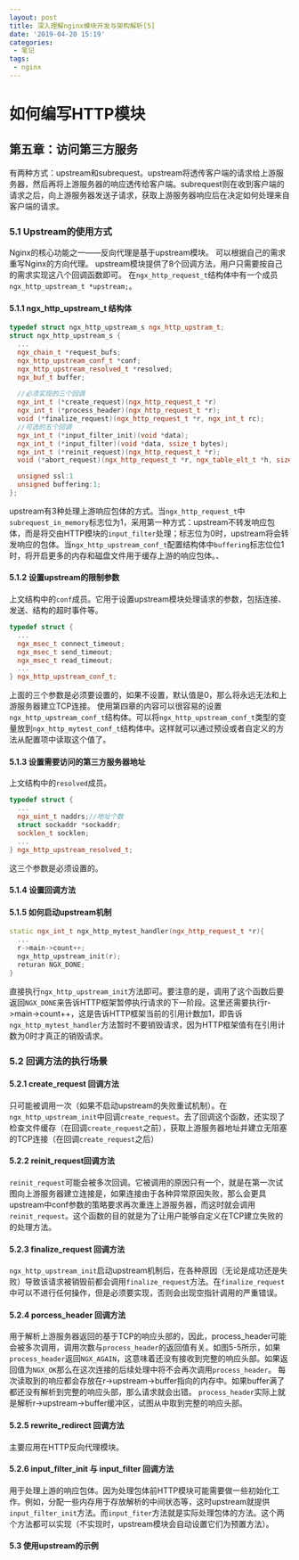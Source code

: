 ```yaml
---
layout: post
title: 深入理解nginx模块开发与架构解析[5]
date: '2019-04-20 15:19'
categories: 
 - 笔记
tags:
 - nginx
---
```


# 如何编写HTTP模块

## 第五章：访问第三方服务

有两种方式：upstream和subrequest。upstream将透传客户端的请求给上游服务器，然后再将上游服务器的响应透传给客户端。subrequest则在收到客户端的请求之后，向上游服务器发送子请求，获取上游服务器响应后在决定如何处理来自客户端的请求。

### 5.1 Upstream的使用方式

Nginx的核心功能之一——反向代理是基于upstream模块。
可以根据自己的需求重写Nginx的方向代理。
upstream模块提供了8个回调方法，用户只需要按自己的需求实现这八个回调函数即可。
在`ngx_http_request_t`结构体中有一个成员`ngx_http_upstream_t *upstream;`。

#### 5.1.1 ngx_http_upstream_t 结构体

```cpp
typedef struct ngx_http_upstream_s ngx_http_upstram_t;
struct ngx_http_upstream_s {
  ...
  ngx_chain_t *request_bufs;
  ngx_http_upstream_conf_t *conf;
  ngx_http_upstream_resolved_t *resolved;
  ngx_buf_t buffer;
  
  //必须实现的三个回调
  ngx_int_t (*create_request)(ngx_http_request_t *r)
  ngx_int_t (*process_header)(ngx_http_request_t *r);
  void (*finalize_request)(ngx_http_request_t *r, ngx_int_t rc);
  //可选的五个回调
  ngx_int_t (*input_filter_init)(void *data);
  ngx_int_t (*input_filter)(void *data, ssize_t bytes);
  ngx_int_t (*reinit_request)(ngx_http_request_t *r);
  void (*abort_request)(ngx_http_request_t *r, ngx_table_elt_t *h, size_t prefix);

  unsigned ssl:1
  unsigned buffering:1;
};
```

upstream有3种处理上游响应包体的方式。当`ngx_http_request_t`中`subrequest_in_memory`标志位为1，采用第一种方式：upstream不转发响应包体，而是将交由HTTP模块的`input_filter`处理；标志位为0时，upstream将会转发响应的包体。当`ngx_http_upstream_conf_t`配置结构体中`buffering`标志位位1时，将开启更多的内存和磁盘文件用于缓存上游的响应包体。、

#### 5.1.2 设置upstream的限制参数

上文结构中的`conf`成员。它用于设置upstream模块处理请求的参数，包括连接、发送、结构的超时事件等。
```cpp
typedef struct {
  ...
  ngx_msec_t connect_timeout;
  ngx_msec_t send_timeout;
  ngx_msec_t read_timeout;
  ...
} ngx_http_upstream_conf_t;
```

上面的三个参数是必须要设置的，如果不设置，默认值是0，那么将永远无法和上游服务器建立TCP连接。
使用第四章的内容可以很容易的设置`ngx_http_upstream_conf_t`结构体。可以将`ngx_http_upstream_conf_t`类型的变量放到`ngx_http_mytest_conf_t`结构体中。这样就可以通过预设或者自定义的方法从配置项中读取这个值了。

#### 5.1.3 设置需要访问的第三方服务器地址

上文结构中的`resolved`成员。

```cpp
typedef struct {
  ...
  ngx_uint_t naddrs;//地址个数
  struct sockaddr *sockaddr;
  socklen_t socklen;
  ...
} ngx_http_upstream_resolved_t;
```

这三个参数是必须设置的。

#### 5.1.4 设置回调方法

#### 5.1.5 如何启动upstream机制

```cpp
static ngx_int_t ngx_http_mytest_handler(ngx_http_request_t *r){
  ...
  r->main->count++;
  ngx_http_upstream_init(r);
  returan NGX_DONE;
}
```

直接执行`ngx_http_upstream_init`方法即可。要注意的是，调用了这个函数后要返回`NGX_DONE`来告诉HTTP框架暂停执行请求的下一阶段。这里还需要执行r->main->count++，这是告诉HTTP框架当前的引用计数加1，即告诉`ngx_http_mytest_handler`方法暂时不要销毁请求，因为HTTP框架值有在引用计数为0时才真正的销毁请求。

### 5.2 回调方法的执行场景

#### 5.2.1 create_request 回调方法

只可能被调用一次（如果不启动upstream的失败重试机制）。在`ngx_http_upstream_init`中回调`create_request`。去了回调这个函数，还实现了检查文件缓存（在回调`create_request`之前），获取上游服务器地址并建立无阻塞的TCP连接（在回调`create_request`之后）

#### 5.2.2 reinit_request回调方法

`reinit_request`可能会被多次回调。它被调用的原因只有一个，就是在第一次试图向上游服务器建立连接是，如果连接由于各种异常原因失败，那么会更具upstream中conf参数的策略要求再次重连上游服务器，而这时就会调用`reinit_request`。这个函数的目的就是为了让用户能够自定义在TCP建立失败的的处理方法。

#### 5.2.3 finalize_request 回调方法

`ngx_http_upstream_init`启动upstream机制后，在各种原因（无论是成功还是失败）导致该请求被销毁前都会调用`finalize_request`方法。在`finalize_request`中可以不进行任何操作，但是必须要实现，否则会出现空指针调用的严重错误。

#### 5.2.4 porcess_header 回调方法

用于解析上游服务器返回的基于TCP的响应头部的，因此，process_header可能会被多次调用，调用次数与`process_header`的返回值有关。如图5-5所示，如果`process_header`返回`NGX_AGAIN`，这意味着还没有接收到完整的响应头部。如果返回值为`NGX_OK`那么在这次连接的后续处理中将不会再次调用`process_header`。
每次读取到的响应都会存放在r->upstream->buffer指向的内存中。如果buffer满了都还没有解析到完整的响应头部，那么请求就会出错。
`process_header`实际上就是解析r->upstream->buffer缓冲区，试图从中取到完整的响应头部。

#### 5.2.5 rewrite_redirect 回调方法

主要应用在HTTP反向代理模块。

#### 5.2.6 input_filter_init 与 input_filter 回调方法

用于处理上游的响应包体。因为处理包体前HTTP模块可能需要做一些初始化工作。例如，分配一些内存用于存放解析的中间状态等，这时upstream就提供`input_filter_init`方法。而`input_fiter`方法就是实际处理包体的方法。这个两个方法都可以实现（不实现时，upstream模块会自动设置它们为预置方法）。

#### 5.3 使用upstream的示例


